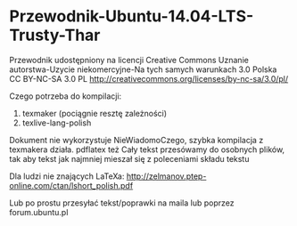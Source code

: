 Przewodnik-Ubuntu-14.04-LTS-Trusty-Thar
=======================================

Przewodnik udostępniony na licencji Creative Commons Uznanie autorstwa-Uzycie niekomercyjne-Na tych samych warunkach 3.0 Polska
CC BY-NC-SA 3.0 PL
http://creativecommons.org/licenses/by-nc-sa/3.0/pl/

Czego potrzeba do kompilacji:

1. texmaker (pociągnie resztę zależności)
2. texlive-lang-polish

Dokument nie wykorzystuje NieWiadomoCzego, szybka kompilacja z texmakera działa. pdflatex też
Cały tekst przesówamy do osobnych plików, tak aby tekst jak najmniej mieszał się z poleceniami składu tekstu


Dla ludzi nie znających LaTeXa:
http://zelmanov.ptep-online.com/ctan/lshort_polish.pdf

Lub po prostu przesyłać tekst/poprawki na maila lub poprzez forum.ubuntu.pl
